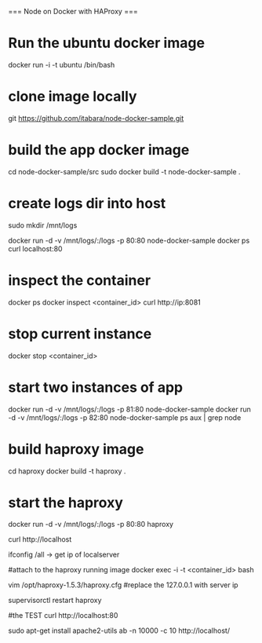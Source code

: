 === Node on Docker with HAProxy ===
# Run the ubuntu docker image
docker run -i -t ubuntu /bin/bash

# clone image locally
git https://github.com/itabara/node-docker-sample.git

# build the app docker image
cd node-docker-sample/src
sudo docker build -t node-docker-sample .

# create logs dir into host
sudo mkdir /mnt/logs

docker run -d -v /mnt/logs/:/logs -p 80:80 node-docker-sample
docker ps
curl localhost:80

# inspect the container
docker ps
docker inspect <container_id>
curl http://ip:8081

# stop current instance
docker stop <container_id>

# start two instances of app
docker run -d -v /mnt/logs/:/logs -p 81:80 node-docker-sample
docker run -d -v /mnt/logs/:/logs -p 82:80 node-docker-sample
ps aux | grep node
 
# build haproxy image
cd haproxy
docker build -t haproxy .

# start the haproxy
docker run -d -v /mnt/logs/:/logs -p 80:80 haproxy

curl http://localhost


ifconfig /all -> get ip of localserver

#attach to the haproxy running image
docker exec -i -t <container_id> bash

vim /opt/haproxy-1.5.3/haproxy.cfg
#replace the 127.0.0.1 with server ip

supervisorctl
restart haproxy

#the TEST
curl http://localhost:80

sudo apt-get install apache2-utils
ab -n 10000 -c 10 http://localhost/
